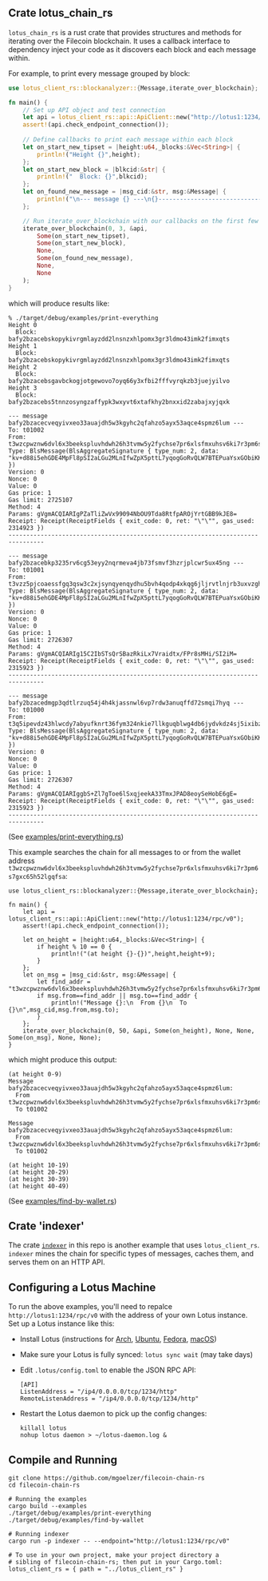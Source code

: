 ## Crate lotus_chain\_rs

`lotus_chain_rs` is a rust crate that provides structures and methods for iterating over the Filecoin blockchain.  It uses a
callback interface to dependency inject your code as it discovers each block and each message within.

For example, to print every message grouped by block:

```rust
use lotus_client_rs::blockanalyzer::{Message,iterate_over_blockchain};

fn main() {
    // Set up API object and test connection
    let api = lotus_client_rs::api::ApiClient::new("http://lotus1:1234/rpc/v0");
    assert!(api.check_endpoint_connection());
    
    // Define callbacks to print each message within each block
    let on_start_new_tipset = |height:u64,_blocks:&Vec<String>| {
        println!("Height {}",height);
    };
    let on_start_new_block = |blkcid:&str| {
        println!("  Block: {}",blkcid);
    };
    let on_found_new_message = |msg_cid:&str, msg:&Message| {
        println!("\n--- message {} ---\n{}--------------------------------------------------------------------------------",msg_cid,msg);
    };

    // Run iterate_over_blockchain with our callbacks on the first few blocks
    iterate_over_blockchain(0, 3, &api, 
        Some(on_start_new_tipset),
        Some(on_start_new_block),
        None,
        Some(on_found_new_message),
        None,
        None
    );
}
```

which will produce results like:

```
% ./target/debug/examples/print-everything
Height 0
  Block: bafy2bzacebskopykivrgmlayzdd2lnsnzxhlpomx3gr3ldmo43imk2fimxqts
Height 1
  Block: bafy2bzacebskopykivrgmlayzdd2lnsnzxhlpomx3gr3ldmo43imk2fimxqts
Height 2
  Block: bafy2bzacebsgavbckogjotgewovo7oyq66y3xfbi2fffvyrqkzb3juejyilvo
Height 3
  Block: bafy2bzacebs5tnnzosyngzaffypk3wxyvt6xtafkhy2bnxxid2zabajxyjqxk

--- message bafy2bzacecveqyivxeo33auajdh5w3kgyhc2qfahzo5ayx53aqce4spmz6lum ---
To: t01002
From: t3wzcpwznw6dvl6x3beekspluvhdwh26h3tvmw5y2fychse7pr6xlsfmxuhsv6ki7r3pm6s7gxc65h52lgqfsa
Type: BlsMessage(BlsAggregateSignature { type_num: 2, data: "kv+d88i5ehGDE4MpFl8pSI2aLGu2MLnIfwZpX5pttL7yqogGoRvQLW7BTEPuaYsxGObiKKQjJ2EZmmkvrTC24ziFy7DmZ3EIlcQ9jCFM+OBolM54dsPaE3d1xOcYZ5Gv" })
Version: 0
Nonce: 0
Value: 0
Gas price: 1
Gas limit: 2725107
Method: 4
Params: gVgmACQIARIgPZaTliZwVx99094NbOU9Tda8RtfpAROjYrtGBB9kJE8=
Receipt: Receipt(ReceiptFields { exit_code: 0, ret: "\"\"", gas_used: 2314923 })
--------------------------------------------------------------------------------

--- message bafy2bzacebkp3235rv6cg53eyy2nqrmeva4jb73fsmvf3hzrjplcwr5ux45ng ---
To: t01001
From: t3vzz5pjcoaessfgq3qsw3c2xjsynqyenqydhu5bvh4qodp4xkqg6jljrvtlnjrb3uxvzghgdmjrxj4gndyjva
Type: BlsMessage(BlsAggregateSignature { type_num: 2, data: "kv+d88i5ehGDE4MpFl8pSI2aLGu2MLnIfwZpX5pttL7yqogGoRvQLW7BTEPuaYsxGObiKKQjJ2EZmmkvrTC24ziFy7DmZ3EIlcQ9jCFM+OBolM54dsPaE3d1xOcYZ5Gv" })
Version: 0
Nonce: 0
Value: 0
Gas price: 1
Gas limit: 2726307
Method: 4
Params: gVgmACQIARIg15C2IbSTsQrSBazRkiLx7Vraidtx/FPr8sMHi/SI2iM=
Receipt: Receipt(ReceiptFields { exit_code: 0, ret: "\"\"", gas_used: 2315923 })
--------------------------------------------------------------------------------

--- message bafy2bzacedmgp3qdtlrzuq54j4h4kjassnwl6vp7rdw3anuqffd72smqi7hyq ---
To: t01000
From: t3q5ipevdz43hlwcdy7abyufknrt36fym324nkie7llkguqblwg4db6jydvkdz4sj5ixibzlwjcyjzuntus6dq
Type: BlsMessage(BlsAggregateSignature { type_num: 2, data: "kv+d88i5ehGDE4MpFl8pSI2aLGu2MLnIfwZpX5pttL7yqogGoRvQLW7BTEPuaYsxGObiKKQjJ2EZmmkvrTC24ziFy7DmZ3EIlcQ9jCFM+OBolM54dsPaE3d1xOcYZ5Gv" })
Version: 0
Nonce: 0
Value: 0
Gas price: 1
Gas limit: 2726307
Method: 4
Params: gVgmACQIARIggbS+Zl7gToe6lSxqjeekA33TmxJPAD8eoySeHobE6gE=
Receipt: Receipt(ReceiptFields { exit_code: 0, ret: "\"\"", gas_used: 2315923 })
--------------------------------------------------------------------------------
```

(See [examples/print-everything.rs](examples/print-everything.rs))

This example searches the chain for all messages to or from the wallet address `t3wzcpwznw6dvl6x3beekspluvhdwh26h3tvmw5y2fychse7pr6xlsfmxuhsv6ki7r3pm6s7gxc65h52lgqfsa`:

```
use lotus_client_rs::blockanalyzer::{Message,iterate_over_blockchain};

fn main() {
    let api = lotus_client_rs::api::ApiClient::new("http://lotus1:1234/rpc/v0");
    assert!(api.check_endpoint_connection());
    
    let on_height = |height:u64,_blocks:&Vec<String>| {
        if height % 10 == 0 {
            println!("(at height {}-{})",height,height+9);
        }
    };
    let on_msg = |msg_cid:&str, msg:&Message| {
        let find_addr = "t3wzcpwznw6dvl6x3beekspluvhdwh26h3tvmw5y2fychse7pr6xlsfmxuhsv6ki7r3pm6s7gxc65h52lgqfsa";
        if msg.from==find_addr || msg.to==find_addr {
            println!("Message {}:\n  From {}\n  To {}\n",msg_cid,msg.from,msg.to);
        }
    };
    iterate_over_blockchain(0, 50, &api, Some(on_height), None, None, Some(on_msg), None, None);
}
```

which might produce this output:

```
(at height 0-9)
Message bafy2bzacecveqyivxeo33auajdh5w3kgyhc2qfahzo5ayx53aqce4spmz6lum:
  From t3wzcpwznw6dvl6x3beekspluvhdwh26h3tvmw5y2fychse7pr6xlsfmxuhsv6ki7r3pm6s7gxc65h52lgqfsa
  To t01002

Message bafy2bzacecveqyivxeo33auajdh5w3kgyhc2qfahzo5ayx53aqce4spmz6lum:
  From t3wzcpwznw6dvl6x3beekspluvhdwh26h3tvmw5y2fychse7pr6xlsfmxuhsv6ki7r3pm6s7gxc65h52lgqfsa
  To t01002

(at height 10-19)
(at height 20-29)
(at height 30-39)
(at height 40-49)
```

(See [examples/find-by-wallet.rs](examples/find-by-wallet.rs))

## Crate 'indexer'

The crate [`indexer`](indexer/) in this repo is another example that uses `lotus_client_rs`.  `indexer` mines the chain for specific types of messages, caches them, and serves them on an HTTP API.

## Configuring a Lotus Machine

To run the above examples, you'll need to repalce `http://lotus1:1234/rpc/v0` with the address of your own Lotus instance.  Set up a Lotus instance like this:

- Install Lotus (instructions for [Arch](https://lotu.sh/en+install-lotus-arch), [Ubuntu](https://lotu.sh/en+install-lotus-ubuntu), [Fedora](https://lotu.sh/en+install-lotus-fedora), [macOS](https://lotu.sh/en+install-lotus-macos))
- Make sure your Lotus is fully synced: `lotus sync wait` (may take days)
- Edit `.lotus/config.toml` to enable the JSON RPC API:

	```
	[API]
	ListenAddress = "/ip4/0.0.0.0/tcp/1234/http"
	RemoteListenAddress = "/ip4/0.0.0.0/tcp/1234/http"
	```
	
- Restart the Lotus daemon to pick up the config changes:

	```
	killall lotus
	nohup lotus daemon > ~/lotus-daemon.log &
	```

## Compile and Running

```
git clone https://github.com/mgoelzer/filecoin-chain-rs
cd filecoin-chain-rs

# Running the examples
cargo build --examples
./target/debug/examples/print-everything
./target/debug/examples/find-by-wallet

# Running indexer
cargo run -p indexer -- --endpoint="http://lotus1:1234/rpc/v0"

# To use in your own project, make your project directory a
# sibling of filecoin-chain-rs; then put in your Cargo.toml:
lotus_client_rs = { path = "../lotus_client_rs" }
```